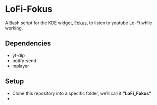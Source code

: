 # LoFi-Fokus
A Bash script for the KDE widget, [Fokus](https://store.kde.org/p/1308861), to listen to youtube Lo-Fi while working.


## Dependencies
* yt-dlp
* notify-send
* mplayer

## Setup
* Clone this repository into a specific folder, we'll call it **"LoFi_Fokus"**
* 
